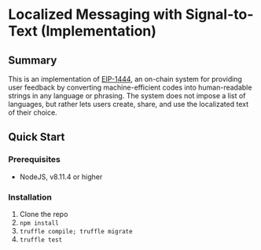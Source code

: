 # Localized Messaging with Signal-to-Text (Implementation)

## Summary
This is an implementation of [EIP-1444](https://github.com/ethereum/EIPs/pull/1444), an on-chain system for providing user feedback by converting machine-efficient codes into human-readable strings in any language or phrasing. The system does not impose a list of languages, but rather lets users create, share, and use the localizated text of their choice.

## Quick Start

### Prerequisites

* NodeJS, v8.11.4 or higher

### Installation

1. Clone the repo
2. `npm install`
3. `truffle compile; truffle migrate`
4. `truffle test`
